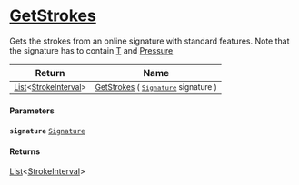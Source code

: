 # [GetStrokes](./StrokeHelper--GetStrokes.md)

Gets the strokes from an online signature with standard features. Note that  the signature has to contain [T](../../../../../docs/md/SigStat/Common/Features.md) and [Pressure](../../../../../docs/md/SigStat/Common/Features.md)

| Return | Name | 
| --- | --- | 
| <sub>[List](https://docs.microsoft.com/en-us/dotnet/api/System.Collections.Generic.List-1)\<[StrokeInterval](./../StrokeInterval.md)></sub> | <sub>[GetStrokes](./StrokeHelper--GetStrokes.md) ( [`Signature`](./../Signature.md) signature )</sub> | 


#### Parameters
**`signature`**  [`Signature`](./../Signature.md)<br>
#### Returns
[List](https://docs.microsoft.com/en-us/dotnet/api/System.Collections.Generic.List-1)\<[StrokeInterval](./../StrokeInterval.md)><br>
